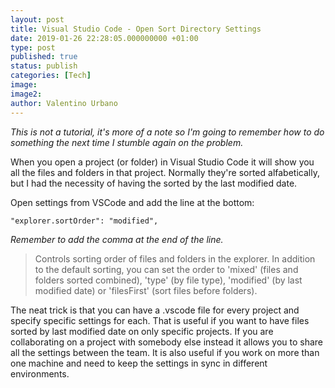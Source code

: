 ```yaml
---
layout: post
title: Visual Studio Code - Open Sort Directory Settings
date: 2019-01-26 22:28:05.000000000 +01:00
type: post
published: true
status: publish
categories: [Tech]
image:
image2:
author: Valentino Urbano
---
```


_This is not a tutorial, it's more of a note so I'm going to remember how to do something the next time I stumble again on the problem._

When you open a project (or folder) in Visual Studio Code it will show you all the files and folders in that project. Normally they're sorted alfabetically, but I had the necessity of having the sorted by the last modified date.

Open settings from VSCode and add the line at the bottom:

    "explorer.sortOrder": "modified",

_Remember to add the comma at the end of the line._

> Controls sorting order of files and folders in the explorer. In addition to the default sorting, you can set the order to 'mixed' (files and folders sorted combined), 'type' (by file type), 'modified' (by last modified date) or 'filesFirst' (sort files before folders).

The neat trick is that you can have a .vscode file for every project and specify specific settings for each. That is useful if you want to have files sorted by last modified date on only specific projects. If you are collaborating on a project with somebody else instead it allows you to share all the settings between the team. It is also useful if you work on more than one machine and need to keep the settings in sync in different environments.

[0]: https://github.com/Microsoft/vscode/issues/23231
